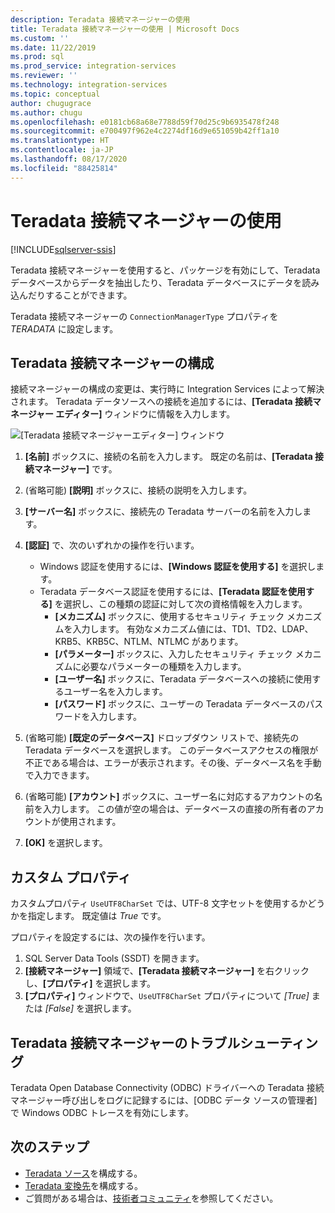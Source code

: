 ```yaml
---
description: Teradata 接続マネージャーの使用
title: Teradata 接続マネージャーの使用 | Microsoft Docs
ms.custom: ''
ms.date: 11/22/2019
ms.prod: sql
ms.prod_service: integration-services
ms.reviewer: ''
ms.technology: integration-services
ms.topic: conceptual
author: chugugrace
ms.author: chugu
ms.openlocfilehash: e0181cb68a68e7788d59f70d25c9b6935478f248
ms.sourcegitcommit: e700497f962e4c2274df16d9e651059b42ff1a10
ms.translationtype: HT
ms.contentlocale: ja-JP
ms.lasthandoff: 08/17/2020
ms.locfileid: "88425814"
---
```

# <a name="use-the-teradata-connection-manager"></a>Teradata 接続マネージャーの使用

[!INCLUDE[sqlserver-ssis](../../includes/applies-to-version/sqlserver-ssis.md)]

Teradata 接続マネージャーを使用すると、パッケージを有効にして、Teradata データベースからデータを抽出したり、Teradata データベースにデータを読み込んだりすることができます。

Teradata 接続マネージャーの `ConnectionManagerType` プロパティを *TERADATA* に設定します。

## <a name="configure-the-teradata-connection-manager"></a>Teradata 接続マネージャーの構成

接続マネージャーの構成の変更は、実行時に Integration Services によって解決されます。 Teradata データソースへの接続を追加するには、**[Teradata 接続マネージャー エディター]** ウィンドウに情報を入力します。

![[Teradata 接続マネージャーエディター] ウィンドウ](media/teradata-connection-manager.png)

1. **[名前]** ボックスに、接続の名前を入力します。 既定の名前は、**[Teradata 接続マネージャー]** です。

1. (省略可能) **[説明]** ボックスに、接続の説明を入力します。

1. **[サーバー名]** ボックスに、接続先の Teradata サーバーの名前を入力します。

1. **[認証]** で、次のいずれかの操作を行います。

   - Windows 認証を使用するには、**[Windows 認証を使用する]** を選択します。
   - Teradata データベース認証を使用するには、**[Teradata 認証を使用する]** を選択し、この種類の認証に対して次の資格情報を入力します。
     - **[メカニズム]** ボックスに、使用するセキュリティ チェック メカニズムを入力します。 有効なメカニズム値には、TD1、TD2、LDAP、KRB5、KRB5C、NTLM、NTLMC があります。
     - **[パラメーター]** ボックスに、入力したセキュリティ チェック メカニズムに必要なパラメーターの種類を入力します。
     - **[ユーザー名]** ボックスに、Teradata データベースへの接続に使用するユーザー名を入力します。  
     - **[パスワード]** ボックスに、ユーザーの Teradata データベースのパスワードを入力します。

1. (省略可能) **[既定のデータベース]** ドロップダウン リストで、接続先の Teradata データベースを選択します。 このデータベースアクセスの権限が不正である場合は、エラーが表示されます。その後、データベース名を手動で入力できます。

1. (省略可能) **[アカウント]** ボックスに、ユーザー名に対応するアカウントの名前を入力します。 この値が空の場合は、データベースの直接の所有者のアカウントが使用されます。
1. **[OK]** を選択します。

## <a name="custom-property"></a>カスタム プロパティ

カスタムプロパティ `UseUTF8CharSet` では、UTF-8 文字セットを使用するかどうかを指定します。 既定値は *True* です。

プロパティを設定するには、次の操作を行います。

1. SQL Server Data Tools (SSDT) を開きます。
1. **[接続マネージャー]** 領域で、**[Teradata 接続マネージャー]** を右クリックし、**[プロパティ]** を選択します。
1. **[プロパティ]** ウィンドウで、`UseUTF8CharSet` プロパティについて *[True]* または *[False]* を選択します。

## <a name="troubleshoot-the-teradata-connection-manager"></a>Teradata 接続マネージャーのトラブルシューティング

Teradata Open Database Connectivity (ODBC) ドライバーへの Teradata 接続マネージャー呼び出しをログに記録するには、[ODBC データ ソースの管理者] で Windows ODBC トレースを有効にします。

## <a name="next-steps"></a>次のステップ

- [Teradata ソース](teradata-source.md)を構成する。
- [Teradata 変換先](teradata-destination.md)を構成する。
- ご質問がある場合は、[技術者コミュニティ](https://aka.ms/AA5u35j)を参照してください。
